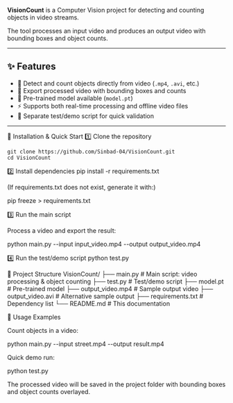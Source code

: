 

**VisionCount** is a Computer Vision project for detecting and counting objects in video streams.  

The tool processes an input video and produces an output video with bounding boxes and object counts.


---


## ✨ Features

- 🎥 Detect and count objects directly from video (`.mp4`, `.avi`, etc.)
- 🔄 Export processed video with bounding boxes and counts
- 🧠 Pre-trained model available (`model.pt`)
- ⚡ Supports both real-time processing and offline video files
- 🧪 Separate test/demo script for quick validation

---

🚀 Installation & Quick Start
1️⃣ Clone the repository
```
git clone https://github.com/Sinbad-04/VisionCount.git
cd VisionCount
```


2️⃣ Install dependencies
pip install -r requirements.txt


(If requirements.txt does not exist, generate it with:)

pip freeze > requirements.txt

3️⃣ Run the main script

Process a video and export the result:

python main.py --input input_video.mp4 --output output_video.mp4

4️⃣ Run the test/demo script
python test.py

📂 Project Structure
VisionCount/
├── main.py              # Main script: video processing & object counting
├── test.py              # Test/demo script
├── model.pt             # Pre-trained model
├── output_video.mp4     # Sample output video
├── output_video.avi     # Alternative sample output
├── requirements.txt     # Dependency list
└── README.md            # This documentation

📝 Usage Examples

Count objects in a video:

python main.py --input street.mp4 --output result.mp4


Quick demo run:

python test.py


The processed video will be saved in the project folder with bounding boxes and object counts overlayed.
 


